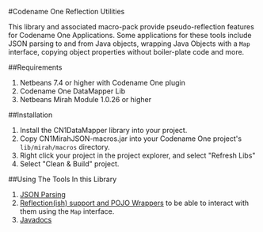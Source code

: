 #Codename One Reflection Utilities

This library and associated macro-pack provide pseudo-reflection features for Codename One Applications.  Some applications for these tools include JSON parsing to and from Java objects, wrapping Java Objects with a `Map` interface, copying object properties without boiler-plate code and more.

##Requirements

1. Netbeans 7.4 or higher with Codename One plugin
2. Codename One DataMapper Lib
3. Netbeans Mirah Module 1.0.26 or higher

##Installation

1. Install the CN1DataMapper library into your project.
2. Copy CN1MirahJSON-macros.jar into your Codename One project's `lib/mirah/macros` directory.
3. Right click your project in the project explorer, and select "Refresh Libs"
4. Select "Clean & Build" project.

##Using The Tools In this Library

1. [JSON Parsing](docs/json.md)
2. [Reflection(ish) support and POJO Wrappers](docs/beans.md) to be able to interact with them using the `Map` interface.
3. [Javadocs](https://rawgit.com/shannah/cn1-data-utils/master/dist/javadoc/index.html)


